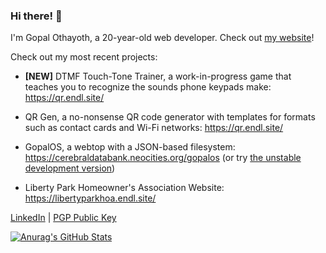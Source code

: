 ### Hi there! 👋

I'm Gopal Othayoth, a 20-year-old web developer. Check out [my website](https://cerebraldatabank.neocities.org/)!

Check out my most recent projects:

- **[NEW]** DTMF Touch-Tone Trainer, a work-in-progress game that teaches you to recognize the sounds phone keypads make: <https://qr.endl.site/>

- QR Gen, a no-nonsense QR code generator with templates for formats such as contact cards and Wi-Fi networks: <https://qr.endl.site/>

- GopalOS, a webtop with a JSON-based filesystem: <https://cerebraldatabank.neocities.org/gopalos> (or try [the unstable development version](https://cerebraldatabank.neocities.org/gopalos-unstable))

- Liberty Park Homeowner's Association Website: <https://libertyparkhoa.endl.site/>

[LinkedIn](https://www.linkedin.com/in/gopal-othayoth-74164620b/) | [PGP Public Key](https://cerebraldatabank.neocities.org/cerebraldatabank_pgp.txt)

[![Anurag's GitHub Stats](https://github-readme-stats.vercel.app/api?username=CerebralDatabank&theme=dark&show_icons=true)](https://github.com/anuraghazra/github-readme-stats)
